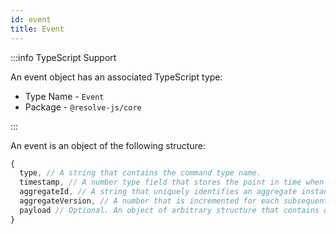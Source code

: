 ```yaml
---
id: event
title: Event
---
```


:::info TypeScript Support

An event object has an associated TypeScript type:

- Type Name - `Event`
- Package - `@resolve-js/core`

:::

An event is an object of the following structure:

<!-- prettier-ignore-start -->

```js
{
  type, // A string that contains the command type name.
  timestamp, // A number type field that stores the point in time when the event was produced. 
  aggregateId, // A string that uniquely identifies an aggregate instance.
  aggregateVersion, // A number that is incremented for each subsequent event with the current aggregateId. 
  payload // Optional. An object of arbitrary structure that contains data attached to the event.
}
```

<!-- prettier-ignore-end -->
